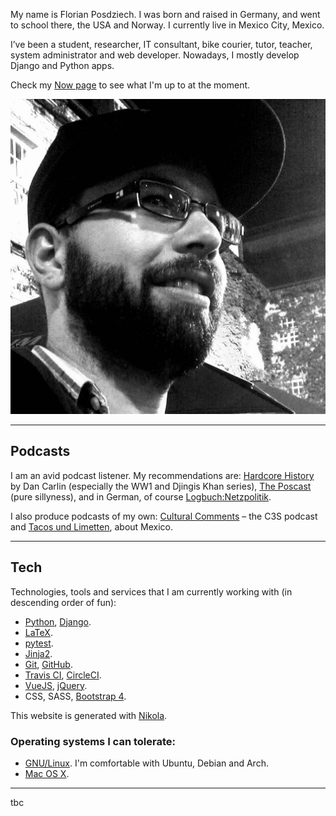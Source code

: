 <!-- 
.. title: About Me
.. slug: about
.. date: 2017-05-18
.. tags: 
.. category: 
.. link: 
.. description: 
.. type: text
-->

<div class="row">
  <div class="col-sm-8 col-sm-push-4">
<p>My name is Florian Posdziech. I was born and raised in Germany, and went to school there, the USA and Norway. I currently live in Mexico City, Mexico.</p>
<p>I’ve been a student, researcher, IT consultant, bike courier, tutor, teacher, system administrator and web developer. Nowadays, I mostly develop Django and Python apps.</p>
<p>Check my <a href="link://slug/now">Now page</a> to see what I'm up to at the moment.
  </div>
  <div class="col-sm-4 col-sm-pull-8">
    <img src="/images/flowfx.jpg" alt="" class="img-responsive">
  </div>
</div>

*****

## Podcasts

I am an avid podcast listener. My recommendations are: [Hardcore History](http://www.dancarlin.com/hardcore-history-series/) by Dan Carlin (especially the WW1 and Djingis Khan series), [The Poscast](https://itunes.apple.com/us/podcast/the-poscast/id757346885) (pure sillyness), and in German, of course [Logbuch:Netzpolitik](https://logbuch-netzpolitik.de/).

I also produce podcasts of my own: [Cultural Comments](#) – the C3S podcast and [Tacos und Limetten](https://tacosundlimetten.de/), about Mexico.


*****
## Tech

Technologies, tools and services that I am currently working with (in descending order of fun):

  * [Python](https://www.python.org/), [Django](https://www.djangoproject.com/).
  * [LaTeX](https://www.latex-project.org).
  * [pytest](#).
  * [Jinja2](http://jinja.pocoo.org).
  * [Git](http://git-scm.com/), [GitHub](https://github.com/).
  * [Travis CI](https://travis-ci.org/), [CircleCI](https://circleci.com).
  * [VueJS](https://vuejs.org), [jQuery](https://jquery.com/).
  * CSS, SASS, [Bootstrap 4](https://getbootstrap.com/).

This website is generated with [Nikola](https://getnikola.com/).

### Operating systems I can tolerate:
  * [GNU/Linux](https://www.gnu.org/gnu/linux-and-gnu.en.html). I'm comfortable with Ubuntu, Debian and Arch.
  * [Mac OS X](https://en.wikipedia.org/wiki/OS_X).


*****
tbc